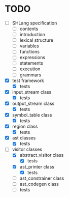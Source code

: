 # TODO
- [ ] SHLang specification
	- [ ] contents
	- [ ] introduction
	- [ ] lexical structure
	- [ ] variables
	- [ ] functions
	- [ ] expressions
	- [ ] statements
	- [ ] execution
	- [ ] grammars
- [x] test framework
	- [x] tests
- [x] input_stream class
	- [x] tests
- [x] output_stream class
	- [x] tests
- [x] symbol_table class
	- [x] tests
- [x] region class
	- [x] tests
- [x] ast classes
	- [x] tests
- [ ] visitor classes
	- [x] abstract_visitor class
		- [x] tests
	- [x] ast_printer class
		- [x] tests
	- [ ] ast_constrainer class
	- [ ] ast_codegen class
	- [ ] tests
